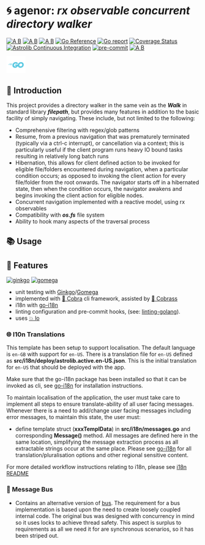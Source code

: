 # 🌀 agenor: ___rx observable concurrent directory walker___

[![A B](https://img.shields.io/badge/branching-commonflow-informational?style=flat)](https://commonflow.org)
[![A B](https://img.shields.io/badge/merge-rebase-informational?style=flat)](https://git-scm.com/book/en/v2/Git-Branching-Rebasing)
[![A B](https://img.shields.io/badge/branch%20history-linear-blue?style=flat)](https://docs.github.com/en/repositories/configuring-branches-and-merges-in-your-repository/defining-the-mergeability-of-pull-requests/managing-a-branch-protection-rule)
[![Go Reference](https://pkg.go.dev/badge/github.com/snivilised/agenor.svg)](https://pkg.go.dev/github.com/snivilised/agenor)
[![Go report](https://goreportcard.com/badge/github.com/snivilised/agenor)](https://goreportcard.com/report/github.com/snivilised/agenor)
[![Coverage Status](https://coveralls.io/repos/github/snivilised/agenor/badge.svg?branch=main)](https://coveralls.io/github/snivilised/agenor?branch=main&kill_cache=1)
[![Astrolib Continuous Integration](https://github.com/snivilised/agenor/actions/workflows/ci-workflow.yml/badge.svg)](https://github.com/snivilised/agenor/actions/workflows/ci-workflow.yml)
[![pre-commit](https://img.shields.io/badge/pre--commit-enabled-brightgreen?logo=pre-commit&logoColor=white)](https://github.com/pre-commit/pre-commit)
[![A B](https://img.shields.io/badge/commit-conventional-commits?style=flat)](https://www.conventionalcommits.org/)

<!-- MD013/Line Length -->
<!-- MarkDownLint-disable MD013 -->

<!-- MD014/commands-show-output: Dollar signs used before commands without showing output mark down lint -->
<!-- MarkDownLint-disable MD014 -->

<!-- MD033/no-inline-html: Inline HTML -->
<!-- MarkDownLint-disable MD033 -->

<!-- MD040/fenced-code-language: Fenced code blocks should have a language specified -->
<!-- MarkDownLint-disable MD040 -->

<!-- MD028/no-blanks-blockquote: Blank line inside blockquote -->
<!-- MarkDownLint-disable MD028 -->

<p align="left">
  <a href="https://go.dev"><img src="resources/images/go-logo-light-blue.png" width="50" alt="go.dev" /></a>
</p>

## 🔰 Introduction

This project provides a directory walker in the same vein as the ___Walk___ in standard library ___filepath___, but provides many features in addition to the basic facility of simply navigating. These include, but not limited to the following:

- Comprehensive filtering with regex/glob patterns
- Resume, from a previous navigation that was prematurely terminated (typically via a ctrl-c interrupt), or cancellation via a context; this is particularly useful if the client program runs heavy IO bound tasks resulting in relatively long batch runs
- Hibernation, this allows for client defined action to be invoked for eligible file/folders encountered during navigation, when a particular condition occurs; as opposed to invoking the client action for every file/folder from the root onwards. The navigator starts off in a hibernated state, then when the condition occurs, the navigator awakens and begins invoking the client action for eligible nodes.
- Concurrent navigation implemented with a reactive model, using rx observables
- Compatibility with ___os.fs___ file system
- Ability to hook many aspects of the traversal process

## 📚 Usage

## 🎀 Features

<p align="left">
  <a href="https://onsi.github.io/ginkgo/"><img src="https://onsi.github.io/ginkgo/images/ginkgo.png" width="100" alt="ginkgo" /></a>
  <a href="https://onsi.github.io/gomega/"><img src="https://onsi.github.io/gomega/images/gomega.png" width="100" alt="gomega" /></a>
</p>

- unit testing with [Ginkgo](https://onsi.github.io/ginkgo/)/[Gomega](https://onsi.github.io/gomega/)
- implemented with [🐍 Cobra](https://cobra.dev/) cli framework, assisted by [🐲 Cobrass](https://github.com/snivilised/cobrass)
- i18n with [go-i18n](https://github.com/nicksnyder/go-i18n)
- linting configuration and pre-commit hooks, (see: [linting-golang](https://freshman.tech/linting-golang/)).
- uses [💥 lo](https://github.com/samber/lo)

### 🌐 l10n Translations

This template has been setup to support localisation. The default language is `en-GB` with support for `en-US`. There is a translation file for `en-US` defined as __src/i18n/deploy/astrolib.active.en-US.json__. This is the initial translation for `en-US` that should be deployed with the app.

Make sure that the go-i18n package has been installed so that it can be invoked as cli, see [go-i18n](https://github.com/nicksnyder/go-i18n) for installation instructions.

To maintain localisation of the application, the user must take care to implement all steps to ensure translate-ability of all user facing messages. Whenever there is a need to add/change user facing messages including error messages, to maintain this state, the user must:

- define template struct (__xxxTemplData__) in __src/i18n/messages.go__ and corresponding __Message()__ method. All messages are defined here in the same location, simplifying the message extraction process as all extractable strings occur at the same place. Please see [go-i18n](https://github.com/nicksnyder/go-i18n) for all translation/pluralisation options and other regional sensitive content.

For more detailed workflow instructions relating to i18n, please see [i18n README](./resources/doc/i18n-README.md)

### 📨 Message Bus

- Contains an alternative version of [bus](https://github.com/mustafaturan/bus). The requirement for a bus implementation is based upon the need to create loosely coupled internal code. The original bus was designed with concurrency in mind so it uses locks to achieve thread safety. This aspect is surplus to requirements as all we need it for are synchronous scenarios, so it has been striped out.
